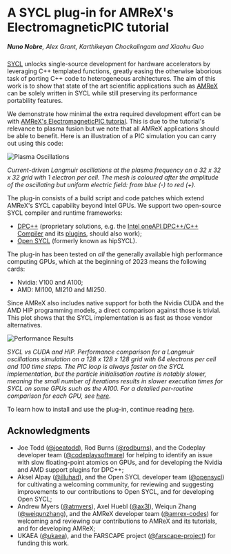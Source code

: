 # A SYCL plug-in for AMReX's ElectromagneticPIC tutorial
_**Nuno Nobre**, Alex Grant, Karthikeyan Chockalingam and Xiaohu Guo_
###

[SYCL](https://www.khronos.org/sycl/) unlocks single-source development for
hardware accelerators by leveraging C++ templated functions, greatly easing the
otherwise laborious task of porting C++ code to heterogeneous architectures.
The aim of this work is to show that state of the art scientific applications
such as [AMReX](https://amrex-codes.github.io) can be solely written in SYCL
while still preserving its performance portability features.

We demonstrate how minimal the extra required development effort can be with
[AMReX's ElectromagneticPIC tutorial](https://amrex-codes.github.io/amrex/tutorials_html/Particles_Tutorial.html#electromagneticpic).
This is due to the tutorial's relevance to plasma fusion but we note that
all AMReX applications should be able to benefit.
Here is an illustration of a PIC simulation you can carry out using this code:

![Plasma Oscillations](https://github.com/amrPX-Projects/empic-bench/blob/master/doc/fig/Langmuir.gif)

_Current-driven Langmuir oscillations at the plasma frequency on a
32 x 32 x 32 grid with 1 electron per cell. The mesh is coloured after the
amplitude of the oscillating but uniform electric field: from blue (-) to red
(+)._

The plug-in consists of a build script and code patches which extend
AMReX's SYCL capability beyond Intel GPUs.
We support two open-source SYCL compiler and runtime frameworks:
- [DPC++](https://github.com/intel/llvm) (proprietary solutions, e.g. the
[Intel oneAPI DPC++/C++ Compiler](https://www.intel.com/content/www/us/en/developer/tools/oneapi/dpc-compiler.html)
and its [plugins](https://codeplay.com/portal/blogs/2022/12/16/bringing-nvidia-and-amd-support-to-oneapi.html),
should also work);
- [Open SYCL](https://github.com/OpenSYCL/OpenSYCL)
(formerly known as hipSYCL).

The plug-in has been tested on _all_ the generally available high performance
computing GPUs, which at the beginning of 2023 means the following cards:

- Nvidia: V100 and A100;
- AMD: MI100, MI210 and MI250.

Since AMReX also includes native support for both the Nvidia CUDA and the AMD
HIP programming models, a direct comparison against those is trivial. This plot
shows that the SYCL implementation is as fast as those vendor alternatives.

![Performance Results](https://github.com/amrPX-Projects/empic-bench/blob/master/doc/fig/Performance.png)

_SYCL vs CUDA and HIP. Performance comparison for a Langmuir oscillations
simulation on a 128 x 128 x 128 grid with 64 electrons per cell and 100 time
steps. The PIC loop is always faster on the SYCL implementation, but the
particle initialisation routine is notably slower, meaning the small number of
iterations results in slower execution times for SYCL on some GPUs such as the
A100. For a detailed per-routine comparison for each GPU, see
[here](doc/fig/PerformancePerRoutine.pdf)._

To learn how to install and use the plug-in, continue reading
[here](doc/use_plugin.md).

## Acknowledgments

- Joe Todd ([@joeatodd](https://github.com/joeatodd)),
Rod Burns ([@rodburns](https://github.com/rodburns)),
and the Codeplay developer team
([@codeplaysoftware](https://github.com/codeplaysoftware))
for helping to identify an issue with slow floating-point atomics on GPUs,
and for developing the Nvidia and AMD support plugins for DPC++;
- Aksel Alpay ([@illuhad](https://github.com/illuhad)),
and the Open SYCL developer team
([@opensycl](https://github.com/opensycl))
for cultivating a welcoming community,
for reviewing and suggesting improvements to our contributions to Open SYCL,
and for developing Open SYCL;
- Andrew Myers ([@atmyers](https://github.com/atmyers)),
Axel Huebl ([@ax3l](https://github.com/ax3l)),
Weiqun Zhang ([@weiqunzhang](https://github.com/weiqunzhang)),
and the AMReX developer team
([@amrex-codes](https://github.com/amrex-codes))
for welcoming and reviewing our contributions to AMReX and its tutorials,
and for developing AMReX;
- UKAEA ([@ukaea](https://github.com/ukaea)),
and the FARSCAPE project
([@farscape-project](https://github.com/farscape-project))
for funding this work.
